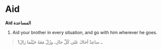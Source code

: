 Aid
===

**Aid المساعدة**

1. Aid your brother in every situation, and go with him wherever he
goes.

> 1ـ ساعِدْ أخاكَ عَلى كُلِّ حال، وزُلْ مَعَهُ حَيْثُما زالَ.


